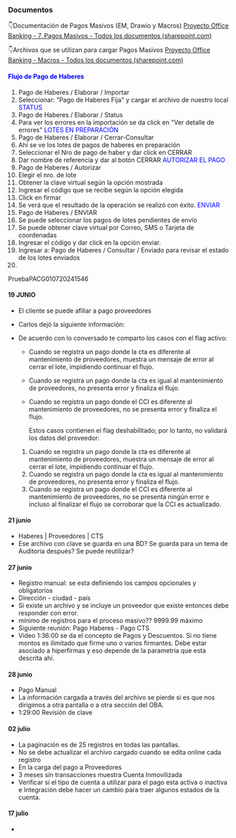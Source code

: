 ### Documentos
👇Documentación de Pagos Masivos (EM, Drawio y Macros)
[Proyecto Office Banking - 7. Pagos Masivos - Todos los documentos (sharepoint.com)](https://santandernet.sharepoint.com/sites/ProyectoOfficeBanking/Shared%20Documents/Forms/AllItems.aspx?csf=1&web=1&e=rvFDcC&CID=251db94c%2De076%2D4ffb%2Dbb1c%2D4f174273b3b8&FolderCTID=0x01200023A6A8D0506CFD4298AB24E450191D4A&id=%2Fsites%2FProyectoOfficeBanking%2FShared%20Documents%2FGeneral%2FNTT%20DATA%2FHistorias%20de%20Usuario%2F7%2E%20Pagos%20Masivos)

👇Archivos que se utilizan para cargar Pagos Masivos
[Proyecto Office Banking - Macros - Todos los documentos (sharepoint.com)](https://santandernet.sharepoint.com/sites/ProyectoOfficeBanking/Shared%20Documents/Forms/AllItems.aspx?csf=1&web=1&e=Gcw7rZ&ovuser=35595a02%2D4d6d%2D44ac%2D99e1%2Df9ab4cd872db%2Cpchavez%5Fexp%40santander%2Ecom%2Epe&OR=Teams%2DHL&CT=1719590911725&clickparams=eyJBcHBOYW1lIjoiVGVhbXMtRGVza3RvcCIsIkFwcFZlcnNpb24iOiI0OS8yNDA1MTYyMjIyMyIsIkhhc0ZlZGVyYXRlZFVzZXIiOmZhbHNlfQ%3D%3D&CID=7e1c37a1%2D0005%2D9000%2D3c86%2D7581477be521&cidOR=SPO&FolderCTID=0x01200023A6A8D0506CFD4298AB24E450191D4A&id=%2Fsites%2FProyectoOfficeBanking%2FShared%20Documents%2FGeneral%2FNTT%20DATA%2FHistorias%20de%20Usuario%2F7%2E%20Pagos%20Masivos%2FMacros)

#### <font color = "blue">Flujo de Pago de Haberes</font>
1. Pago de Haberes / Elaborar / Importar
2. Seleccionar: "Pago de Haberes Fija" y cargar el archivo de nuestro local
<font color = "blue">STATUS</font>
1. Pago de Haberes / Elaborar / Status
2. Para ver los errores en la importación se da click en "Ver detalle de errores"
<font color = "blue">LOTES EN PREPARACIÓN</font>
1. Pago de Haberes / Elaborar / Cerrar-Consultar
2. Ahí se ve los lotes de pagos de haberes en preparación
3. Seleccionar el Nro de pago de haber y dar click en CERRAR
4. Dar nombre de referencia y dar al botón CERRAR
<font color = "blue">AUTORIZAR EL PAGO</font>
1. Pago de Haberes / Autorizar
2. Elegir el nro. de lote
3. Obtener la clave virtual según la opción mostrada
4. Ingresar el código que se recibe según la opción elegida
5. Click en firmar
6. Se verá que el resultado de la operación se realizó con éxito.
<font color = "blue">ENVIAR</font>
1. Pago de Haberes / ENVIAR
2. Se puede seleccionar los pagos de lotes pendientes de envío
3. Se puede obtener clave virtual por Correo, SMS o Tarjeta de coordenadas
4. Ingresar el código y dar click en la opción enviar.
5. Ingresar a: Pago de Haberes / Consultar / Enviado para revisar el estado de los lotes enviados
6. 

PruebaPACG010720241546

#### 19 JUNIO
- El cliente se puede afiliar a pago proveedores
- Carlos dejó la siguiente información:
- De acuerdo con lo conversado te comparto los casos con el flag activo:
	- Cuando se registra un pago donde la cta es diferente al mantenimiento de proveedores, muestra un mensaje de error al cerrar el lote, impidiendo continuar el flujo.
	- Cuando se registra un pago donde la cta es igual al mantenimiento de proveedores, no presenta error y finaliza el flujo.
	- Cuando se registra un pago donde el CCI es diferente al mantenimiento de proveedores, no se presenta error y finaliza el flujo.  
	      
	    Estos casos contienen el flag deshabilitado; por lo tanto, no validará los datos del proveedor:
	
	1. Cuando se registra un pago donde la cta es diferente al mantenimiento de proveedores, muestra un mensaje de error al cerrar el lote, impidiendo continuar el flujo.
	2. Cuando se registra un pago donde la cta es igual al mantenimiento de proveedores, no presenta error y finaliza el flujo.
	3. Cuando se registra un pago donde el CCI es diferente al mantenimiento de proveedores, no se presenta ningún error e incluso al finalizar el flujo se corroborar que la CCI es actualizado.
#### 21 junio
- Haberes | Proveedores | CTS
- Ese archivo con clave se guarda en una BD? Se guarda para un tema de Auditoria después? Se puede reutilizar? 

#### 27 junio
- Registro manual: se esta definiendo los campos opcionales y obligatorios
- Dirección - ciudad - país
- Si existe un archivo y se incluye un proveedor que existe entonces debe responder con error.
- mínimo de registros para el proceso masivo?? 9999.99 máximo
- Siguiente reunión: Pago Haberes - Pago CTS
- Video 1:36:00 se da el concepto de Pagos y Descuentos.
	Si no tiene montos es ilimitado que firme uno o varios firmantes. Debe estar asociado a hiperfirmas y eso depende de la parametria que esta descrita ahí.
	
#### 28 junio
- Pago Manual
- La información cargada a través del archivo se pierde si es que nos dirigimos a otra pantalla o a otra sección del OBA.
- 1:29:00 Revisión de clave

#### 02 julio
- La paginación es de 25 registros en todas las pantallas.
- No se debe actualizar el archivo cargado cuando se edita online cada registro
- En la carga del pago a Proveedores 
- 3 meses sin transacciones muestra Cuenta Inmovilizada
- Verificar si el tipo de cuenta a utilizar para el pago esta activa o inactiva e Integración debe hacer un cambio para traer algunos estados de la cuenta.

#### 17 julio
 - 